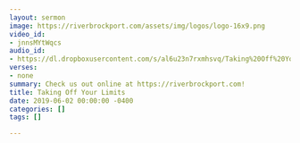 ```yaml
---
layout: sermon
image: https://riverbrockport.com/assets/img/logos/logo-16x9.png
video_id:
- jnnsMYtWqcs
audio_id:
- https://dl.dropboxusercontent.com/s/al6u23n7rxmhsvq/Taking%20Off%20Your%20Limits.mp3?dl=0
verses:
- none
summary: Check us out online at https://riverbrockport.com!
title: Taking Off Your Limits
date: 2019-06-02 00:00:00 -0400
categories: []
tags: []

---
```

